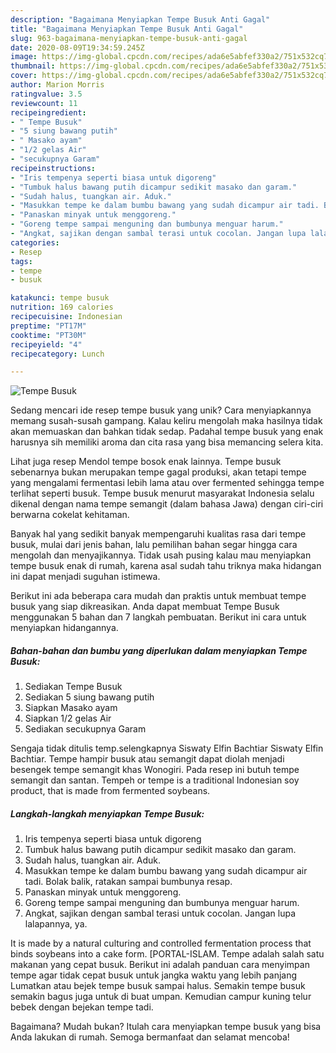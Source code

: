 ```yaml
---
description: "Bagaimana Menyiapkan Tempe Busuk Anti Gagal"
title: "Bagaimana Menyiapkan Tempe Busuk Anti Gagal"
slug: 963-bagaimana-menyiapkan-tempe-busuk-anti-gagal
date: 2020-08-09T19:34:59.245Z
image: https://img-global.cpcdn.com/recipes/ada6e5abfef330a2/751x532cq70/tempe-busuk-foto-resep-utama.jpg
thumbnail: https://img-global.cpcdn.com/recipes/ada6e5abfef330a2/751x532cq70/tempe-busuk-foto-resep-utama.jpg
cover: https://img-global.cpcdn.com/recipes/ada6e5abfef330a2/751x532cq70/tempe-busuk-foto-resep-utama.jpg
author: Marion Morris
ratingvalue: 3.5
reviewcount: 11
recipeingredient:
- " Tempe Busuk"
- "5 siung bawang putih"
- " Masako ayam"
- "1/2 gelas Air"
- "secukupnya Garam"
recipeinstructions:
- "Iris tempenya seperti biasa untuk digoreng"
- "Tumbuk halus bawang putih dicampur sedikit masako dan garam."
- "Sudah halus, tuangkan air. Aduk."
- "Masukkan tempe ke dalam bumbu bawang yang sudah dicampur air tadi. Bolak balik, ratakan sampai bumbunya resap."
- "Panaskan minyak untuk menggoreng."
- "Goreng tempe sampai menguning dan bumbunya menguar harum."
- "Angkat, sajikan dengan sambal terasi untuk cocolan. Jangan lupa lalapannya, ya."
categories:
- Resep
tags:
- tempe
- busuk

katakunci: tempe busuk 
nutrition: 169 calories
recipecuisine: Indonesian
preptime: "PT17M"
cooktime: "PT30M"
recipeyield: "4"
recipecategory: Lunch

---
```



![Tempe Busuk](https://img-global.cpcdn.com/recipes/ada6e5abfef330a2/751x532cq70/tempe-busuk-foto-resep-utama.jpg)

Sedang mencari ide resep tempe busuk yang unik? Cara menyiapkannya memang susah-susah gampang. Kalau keliru mengolah maka hasilnya tidak akan memuaskan dan bahkan tidak sedap. Padahal tempe busuk yang enak harusnya sih memiliki aroma dan cita rasa yang bisa memancing selera kita.

Lihat juga resep Mendol tempe bosok enak lainnya. Tempe busuk sebenarnya bukan merupakan tempe gagal produksi, akan tetapi tempe yang mengalami fermentasi lebih lama atau over fermented sehingga tempe terlihat seperti busuk. Tempe busuk menurut masyarakat Indonesia selalu dikenal dengan nama tempe semangit (dalam bahasa Jawa) dengan ciri-ciri berwarna cokelat kehitaman.

Banyak hal yang sedikit banyak mempengaruhi kualitas rasa dari tempe busuk, mulai dari jenis bahan, lalu pemilihan bahan segar hingga cara mengolah dan menyajikannya. Tidak usah pusing kalau mau menyiapkan tempe busuk enak di rumah, karena asal sudah tahu triknya maka hidangan ini dapat menjadi suguhan istimewa.


Berikut ini ada beberapa cara mudah dan praktis untuk membuat tempe busuk yang siap dikreasikan. Anda dapat membuat Tempe Busuk menggunakan 5 bahan dan 7 langkah pembuatan. Berikut ini cara untuk menyiapkan hidangannya.

<!--inarticleads1-->

##### Bahan-bahan dan bumbu yang diperlukan dalam menyiapkan Tempe Busuk:

1. Sediakan  Tempe Busuk
1. Sediakan 5 siung bawang putih
1. Siapkan  Masako ayam
1. Siapkan 1/2 gelas Air
1. Sediakan secukupnya Garam


Sengaja tidak ditulis temp.selengkapnya Siswaty Elfin Bachtiar Siswaty Elfin Bachtiar. Tempe hampir busuk atau semangit dapat diolah menjadi besengek tempe semangit khas Wonogiri. Pada resep ini butuh tempe semangit dan santan. Tempeh or tempe is a traditional Indonesian soy product, that is made from fermented soybeans. 

<!--inarticleads2-->

##### Langkah-langkah menyiapkan Tempe Busuk:

1. Iris tempenya seperti biasa untuk digoreng
1. Tumbuk halus bawang putih dicampur sedikit masako dan garam.
1. Sudah halus, tuangkan air. Aduk.
1. Masukkan tempe ke dalam bumbu bawang yang sudah dicampur air tadi. Bolak balik, ratakan sampai bumbunya resap.
1. Panaskan minyak untuk menggoreng.
1. Goreng tempe sampai menguning dan bumbunya menguar harum.
1. Angkat, sajikan dengan sambal terasi untuk cocolan. Jangan lupa lalapannya, ya.


It is made by a natural culturing and controlled fermentation process that binds soybeans into a cake form. [PORTAL-ISLAM. Tempe adalah salah satu makanan yang cepat busuk. Berikut ini adalah panduan cara menyimpan tempe agar tidak cepat busuk untuk jangka waktu yang lebih panjang Lumatkan atau bejek tempe busuk sampai halus. Semakin tempe busuk semakin bagus juga untuk di buat umpan. Kemudian campur kuning telur bebek dengan bejekan tempe tadi. 

Bagaimana? Mudah bukan? Itulah cara menyiapkan tempe busuk yang bisa Anda lakukan di rumah. Semoga bermanfaat dan selamat mencoba!

